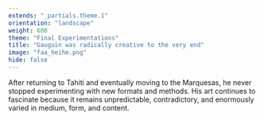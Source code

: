 ```yaml
---
extends: "_partials.theme.1"
orientation: "landscape"
weight: 600
theme: "Final Experimentations"
title: "Gauguin was radically creative to the very end"
image: "faa_heihe.png"
hide: false
---
```


After returning to Tahiti and eventually moving to the Marquesas, he never stopped experimenting with new formats and methods. His art continues to fascinate because it remains unpredictable, contradictory, and enormously varied in medium, form, and content.